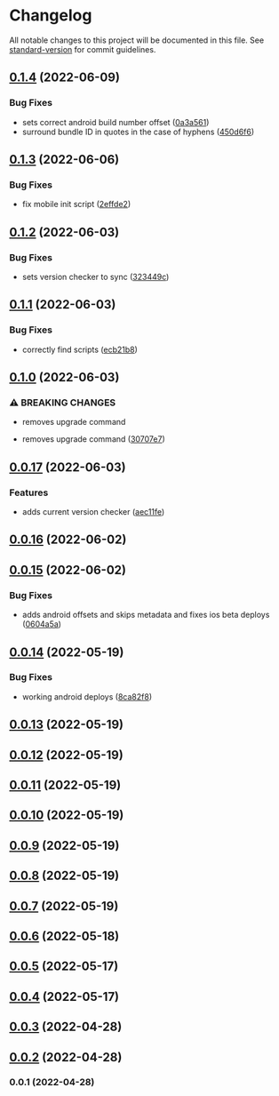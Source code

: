 # Changelog

All notable changes to this project will be documented in this file. See [standard-version](https://github.com/conventional-changelog/standard-version) for commit guidelines.

## [0.1.4](https://github.com/apollosproject/cli/compare/v0.1.3...v0.1.4) (2022-06-09)


### Bug Fixes

* sets correct android build number offset ([0a3a561](https://github.com/apollosproject/cli/commit/0a3a56131a52d3e1aaf8793e57c8d30380e66b53))
* surround bundle ID in quotes in the case of hyphens ([450d6f6](https://github.com/apollosproject/cli/commit/450d6f645932c0b6b435707f982f0b0617dfddfb))

## [0.1.3](https://github.com/apollosproject/cli/compare/v0.1.2...v0.1.3) (2022-06-06)


### Bug Fixes

* fix mobile init script ([2effde2](https://github.com/apollosproject/cli/commit/2effde2567385bce02f6fcb84259db7de91a7b86))

## [0.1.2](https://github.com/apollosproject/cli/compare/v0.1.1...v0.1.2) (2022-06-03)


### Bug Fixes

* sets version checker to sync ([323449c](https://github.com/apollosproject/cli/commit/323449cd9e93f722b8abb6f8607db5e76c53f91a))

## [0.1.1](https://github.com/apollosproject/cli/compare/v0.1.0...v0.1.1) (2022-06-03)


### Bug Fixes

* correctly find scripts ([ecb21b8](https://github.com/apollosproject/cli/commit/ecb21b8eff6c4ba8435c8509c3c4435ef59cfe66))

## [0.1.0](https://github.com/apollosproject/cli/compare/v0.0.17...v0.1.0) (2022-06-03)


### ⚠ BREAKING CHANGES

* removes upgrade command

* removes upgrade command ([30707e7](https://github.com/apollosproject/cli/commit/30707e7dd300ad910cce828396ee5b2949453a99))

## [0.0.17](https://github.com/apollosproject/cli/compare/v0.0.16...v0.0.17) (2022-06-03)


### Features

* adds current version checker ([aec11fe](https://github.com/apollosproject/cli/commit/aec11fe76393cc2fe6c0658ea53f3c26ab973612))

## [0.0.16](https://github.com/apollosproject/cli/compare/v0.0.15...v0.0.16) (2022-06-02)

## [0.0.15](https://github.com/apollosproject/cli/compare/v0.0.14...v0.0.15) (2022-06-02)


### Bug Fixes

* adds android offsets and skips metadata and fixes ios beta deploys ([0604a5a](https://github.com/apollosproject/cli/commit/0604a5ae22ca4900524b90b473780d3f88c24b14))

## [0.0.14](https://github.com/apollosproject/cli/compare/v0.0.13...v0.0.14) (2022-05-19)


### Bug Fixes

* working android deploys ([8ca82f8](https://github.com/apollosproject/cli/commit/8ca82f8534efe0addf37a7e602b425766facfee2))

## [0.0.13](https://github.com/apollosproject/cli/compare/v0.0.12...v0.0.13) (2022-05-19)

## [0.0.12](https://github.com/apollosproject/cli/compare/v0.0.11...v0.0.12) (2022-05-19)

## [0.0.11](https://github.com/apollosproject/cli/compare/v0.0.10...v0.0.11) (2022-05-19)

## [0.0.10](https://github.com/apollosproject/cli/compare/v0.0.9...v0.0.10) (2022-05-19)

## [0.0.9](https://github.com/apollosproject/cli/compare/v0.0.8...v0.0.9) (2022-05-19)

## [0.0.8](https://github.com/apollosproject/cli/compare/v0.0.7...v0.0.8) (2022-05-19)

## [0.0.7](https://github.com/apollosproject/cli/compare/v0.0.6...v0.0.7) (2022-05-19)

## [0.0.6](https://github.com/apollosproject/cli/compare/v0.0.5...v0.0.6) (2022-05-18)

## [0.0.5](https://github.com/apollosproject/cli/compare/v0.0.4...v0.0.5) (2022-05-17)

## [0.0.4](https://github.com/apollosproject/cli/compare/v0.0.3...v0.0.4) (2022-05-17)

## [0.0.3](https://github.com/apollosproject/cli/compare/v0.0.2...v0.0.3) (2022-04-28)

## [0.0.2](https://github.com/ApollosProject/cli/compare/v0.0.1...v0.0.2) (2022-04-28)

### 0.0.1 (2022-04-28)
